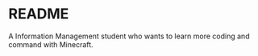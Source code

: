 # README
A Information Management student who wants to learn more coding and command with Minecraft.
